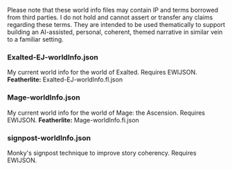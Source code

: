 Please note that these world info files may contain IP and terms borrowed from third parties. I do not hold and cannot assert or transfer any claims regarding these terms. They are intended to be used thematically to support building an AI-assisted, personal, coherent, themed narrative in similar vein to a familiar setting.

### Exalted-EJ-worldInfo.json
My current world info for the world of Exalted. Requires EWIJSON.
**Featherlite:** Exalted-EJ-worldInfo.fl.json

### Mage-worldInfo.json
My current world info for the world of Mage: the Ascension. Requires EWIJSON.
**Featherlite:** Mage-worldInfo.fi.json

### signpost-worldInfo.json
Monky's signpost technique to improve story coherency. Requires EWIJSON.